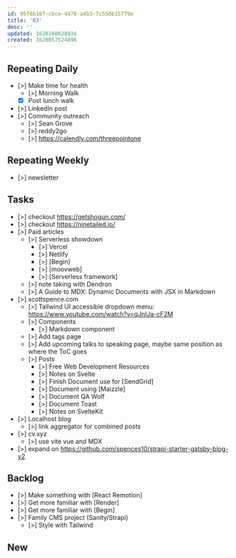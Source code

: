 ```yaml
---
id: 95f6b107-cbce-4478-a4b3-7c558b15779e
title: '03'
desc: ''
updated: 1620160028934
created: 1620057524896
---
```


## Repeating Daily

- [>] Make time for health
  - [>] Morning Walk
  - [x] Post lunch walk
- [>] LinkedIn post
- [>] Community outreach
  - [>] Sean Grove
  - [>] reddy2go
  - [>] https://calendly.com/threepointone

## Repeating Weekly

- [>] newsletter

## Tasks

- [>] checkout https://getshogun.com/
- [>] checkout https://ninetailed.io/
- [>] Paid articles
  - [>] Serverless showdown
    - [>] Vercel
    - [>] Netlify
    - [>] [Begin]
    - [>] [moovweb]
    - [>] [Serverless framework]
  - [>] note taking with Dendron
  - [>] A Guide to MDX: Dynamic Documents with JSX in Markdown
- [>] scottspence.com
  - [>] Tailwind UI accessible dropdown menu:
    https://www.youtube.com/watch?v=qJnIJa-cF2M
  - [>] Components
    - [>] Markdown component
  - [>] Add tags page
  - [>] Add upcoming talks to speaking page, maybe same position as
    where the ToC goes
  - [>] Posts
    - [>] Free Web Development Resources
    - [>] Notes on Svelte
    - [>] Finish Document use for [SendGrid]
    - [>] Document using [Maizzle]
    - [>] Document QA Wolf
    - [>] Document Toast
    - [>] Notes on SvelteKit
- [>] Localhost blog
  - [>] link aggregator for combined posts
- [>] cv.xyz
  - [>] use vite vue and MDX
- [>] expand on
  https://github.com/spences10/strapi-starter-gatsby-blog-v2

## Backlog

- [>] Make something with [React Remotion]
- [>] Get more familiar with [Render]
- [>] Get more familiar with [Begin]
- [>] Family CMS project (Sanity/Strapi)
  - [>] Style with Tailwind

## New
